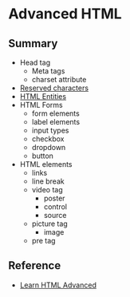 # Advanced HTML

## Summary

- Head tag
  - Meta tags 
  - charset attribute
- [Reserved characters](https://developer.mozilla.org/en-US/docs/Glossary/Entity#reserved_characters)
- [HTML Entities](https://www.ascii-code.com/html-symbol)
- HTML Forms
  - form elements
  - label elements
  - input types
  - checkbox
  - dropdown
  - button
- HTML elements
  - links
  - line break
  - video tag
    - poster
    - control
    - source
  - picture tag
    - image
  - pre tag

## Reference

- [Learn HTML Advanced](https://www.youtube.com/watch?v=GE2qnXC8UMg)